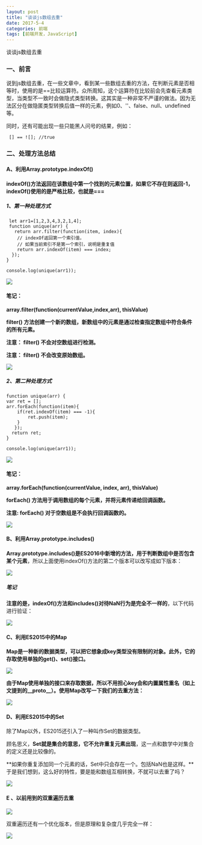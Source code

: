 ```yaml
---
layout: post
title: "谈谈js数组去重"
date: 2017-5-4
categories: 前端
tags: [前端开发，JavaScript]
---
```


谈谈js数组去重

<!-- more -->

### 一、前言

说到js数组去重，在一些文章中，看到某一些数组去重的方法，在判断元素是否相等时，使用的是==比较运算符。众所周知，这个运算符在比较前会先查看元素类型，当类型不一致时会做隐式类型转换。这其实是一种非常不严谨的做法。因为无法区分在做隐匿类型转换后值一样的元素，例如0、''、false、null、undefined等。

同时，还有可能出现一些只能黑人问号的结果，例如：

     [] == ![]; //true

### 二、处理方法总结

#### A、利用Array.prototype.indexOf()

**indexOf()方法返回在该数组中第一个找到的元素位置，如果它不存在则返回-1，indexOf()使用的是严格比较，也就是===**

##### 1、第一种处理方式

     let arr1=[1,2,3,4,3,2,1,4];
     function unique(arr) {
       return arr.filter(function(item, index){
        // indexOf返回第一个索引值，
        // 如果当前索引不是第一个索引，说明是重复值
        return arr.indexOf(item) === index;
      });
    }

    console.log(unique(arr1));

![](http://i2.muimg.com/567571/6700829296a7372a.png)

#### 笔记：

**array.filter(function(currentValue,index,arr), thisValue)**

**filter() 方法创建一个新的数组，新数组中的元素是通过检查指定数组中符合条件的所有元素。**

**注意： filter() 不会对空数组进行检测。**

**注意： filter() 不会改变原始数组。**

![](http://i1.piimg.com/567571/94d1d7bcee64af2c.png)

##### 2、第二种处理方式

    function unique(arr) {
    var ret = [];
    arr.forEach(function(item){
        if(ret.indexOf(item) === -1){
            ret.push(item);
        }
       });
      return ret;
    }

    console.log(unique(arr1));

![](http://i2.muimg.com/567571/6700829296a7372a.png)

#### 笔记：

**array.forEach(function(currentValue, index, arr), thisValue)**

**forEach() 方法用于调用数组的每个元素，并将元素传递给回调函数。**

**注意: forEach() 对于空数组是不会执行回调函数的。**

![](http://i2.muimg.com/567571/a48268a582f686ff.png)


#### B、利用Array.prototype.includes()

**Array.prototype.includes()是ES2016中新增的方法，用于判断数组中是否包含某个元素**，所以上面使用indexOf()方法的第二个版本可以改写成如下版本：

![](http://i2.muimg.com/567571/2a5ef2fe29566473.png)

##### 笔记

**注意的是，indexOf()方法和includes()对待NaN行为是完全不一样的**，以下代码进行验证：

![](http://i4.buimg.com/567571/6dae0ab47d4f40cc.png)


#### C、利用ES2015中的Map

**Map是一种新的数据类型，可以把它想象成key类型没有限制的对象。此外，它的存取使用单独的get()、set()接口。**

![](http://i2.muimg.com/567571/ee0d53b12694ee54.png)

**由于Map使用单独的接口来存取数据，所以不用担心key会和内置属性重名（如上文提到的__proto__）。使用Map改写一下我们的去重方法：**

![](http://i1.piimg.com/567571/1cb614966d2a8009.png)


#### D、利用ES2015中的Set

除了Map以外，ES2015还引入了一种叫作Set的数据类型。

顾名思义，**Set就是集合的意思，它不允许重复元素出现**，这一点和数学中对集合的定义还是比较像的。

**如果你重复添加同一个元素的话，Set中只会存在一个。包括NaN也是这样。**于是我们想到，这么好的特性，要是能和数组互相转换，不就可以去重了吗？

![](http://i2.muimg.com/567571/316600bc702ae6ca.png)

#### E 、以前用到的双重遍历去重

![](http://i2.muimg.com/567571/ef30a4f6b09a77b9.png)

双重遍历还有一个优化版本，但是原理和复杂度几乎完全一样：

![](http://i4.buimg.com/567571/f33f052fc2357d41.png)